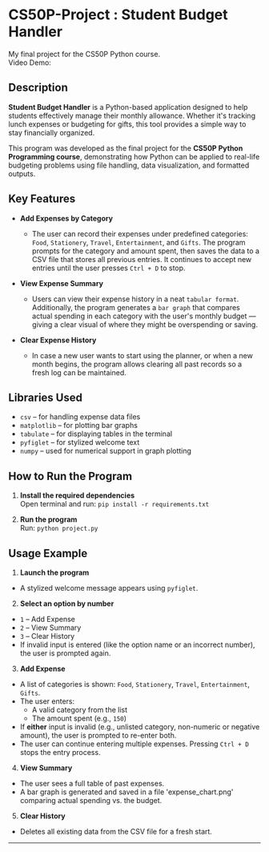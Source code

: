 # CS50P-Project : Student Budget Handler
My final project for the CS50P Python course.   
Video Demo:  <URL HERE>

## Description
**Student Budget Handler** is a Python-based application designed to help students effectively manage their monthly allowance. Whether it's tracking lunch expenses or budgeting for gifts, this tool provides a simple way to stay financially organized.

This program was developed as the final project for the **CS50P Python Programming course**, demonstrating how Python can be applied to real-life budgeting problems using file handling, data visualization, and formatted outputs.

## Key Features
- **Add Expenses by Category**  
    - The user can record their expenses under predefined categories: `Food`, `Stationery`, `Travel`, `Entertainment`, and `Gifts`. The program prompts for the category and amount spent, then saves the data to a CSV file that stores all previous entries. It continues to accept new entries until the user presses `Ctrl + D` to stop.

- **View Expense Summary**  
    - Users can view their expense history in a neat `tabular format`. Additionally, the program generates a `bar graph` that compares actual spending in each category with the user's monthly budget — giving a clear visual of where they might be overspending or saving.

- **Clear Expense History**  
    - In case a new user wants to start using the planner, or when a new month begins, the program allows clearing all past records so a fresh log can be maintained.

## Libraries Used

- `csv` – for handling expense data files  
- `matplotlib` – for plotting bar graphs  
- `tabulate` – for displaying tables in the terminal  
- `pyfiglet` – for stylized welcome text  
- `numpy` – used for numerical support in graph plotting


## How to Run the Program

1. **Install the required dependencies**  
   Open terminal and run: `pip install -r requirements.txt`

2. **Run the program**  
    Run: `python project.py`


## Usage Example

1. **Launch the program**  
- A stylized welcome message appears using `pyfiglet`.

2. **Select an option by number**  
- `1` – Add Expense  
- `2` – View Summary  
- `3` – Clear History  
- If invalid input is entered (like the option name or an incorrect number), the user is prompted again.

3. **Add Expense**  
- A list of categories is shown: `Food`, `Stationery`, `Travel`, `Entertainment`, `Gifts`.
- The user enters:
  - A valid category from the list
  - The amount spent (e.g., `150`)
- If **either** input is invalid (e.g., unlisted category, non-numeric or negative amount), the user is prompted to re-enter both.
- The user can continue entering multiple expenses. Pressing `Ctrl + D` stops the entry process.
4. **View Summary**  
- The user sees a full table of past expenses.
- A bar graph is generated and saved in a file 'expense_chart.png' comparing actual spending vs. the budget.

5. **Clear History**  
- Deletes all existing data from the CSV file for a fresh start.

---


